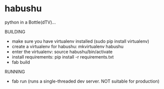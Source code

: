 # habushu

python in a Bottle(dTV)...

BUILDING
 - make sure you have virtualenv installed (sudo pip install virtualenv)
 - create a virtualenv for habushu: mkvirtualenv habushu
 - enter the virtualenv: source habushu/bin/activate
 - install requirements: pip install -r requirements.txt 
 - fab build

RUNNING
 - fab run (runs a single-threaded dev server. NOT suitable for production)
